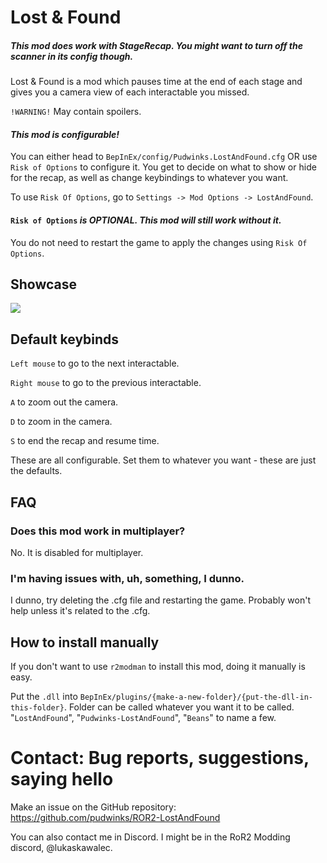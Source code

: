# Lost & Found
##### This mod does work with StageRecap. You might want to turn off the scanner in its config though.

Lost & Found is a mod which pauses time at the end of each stage and gives you a camera view of each interactable you missed.

`!WARNING!` May contain spoilers.
#### *This mod is configurable!*

You can either head to `BepInEx/config/Pudwinks.LostAndFound.cfg` OR use `Risk of Options` to configure it. You get to decide on what to show or hide for the recap, as well as change keybindings to whatever you want.

To use `Risk Of Options`, go to `Settings -> Mod Options -> LostAndFound`.

#### `Risk of Options` *is OPTIONAL. This mod will still work without it.*

You do not need to restart the game to apply the changes using `Risk Of Options`.
## Showcase
<img src="https://github.com/pudwinks/ROR2-LostAndFound/blob/main/Gifs%20and%20Images/lostAndFoundGif.gif?raw=true"/>

## Default keybinds
`Left mouse` to go to the next interactable.

`Right mouse` to go to the previous interactable.

`A` to zoom out the camera.

`D` to zoom in the camera.

`S` to end the recap and resume time.

These are all configurable. Set them to whatever you want - these are just the defaults.
## FAQ
### Does this mod work in multiplayer?
No. It is disabled for multiplayer.
### I'm having issues with, uh, something, I dunno.
I dunno, try deleting the .cfg file and restarting the game. Probably won't help unless it's related to the .cfg.
## How to install manually
If you don't want to use `r2modman` to install this mod, doing it manually is easy.

Put the `.dll` into `BepInEx/plugins/{make-a-new-folder}/{put-the-dll-in-this-folder}`. Folder can be called whatever you want it to be called. "`LostAndFound`", "`Pudwinks-LostAndFound`", "`Beans`" to name a few.

# Contact: Bug reports, suggestions, saying hello
Make an issue on the GitHub repository: https://github.com/pudwinks/ROR2-LostAndFound

You can also contact me in Discord. I might be in the RoR2 Modding discord, @lukaskawalec.
